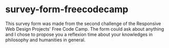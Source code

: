 # survey-form-freecodecamp
 This survey form was made from the second challenge of the Responsive Web Design Projects' Free Code Camp. The form could ask about anything and I chose to propose you a reflexion time about your knowledges in philosophy and humanities in general.

